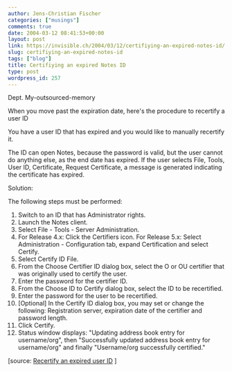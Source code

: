 ```yaml
---
author: Jens-Christian Fischer
categories: ["musings"]
comments: true
date: 2004-03-12 08:41:53+00:00
layout: post
link: https://invisible.ch/2004/03/12/certifiying-an-expired-notes-id/
slug: certifiying-an-expired-notes-id
tags: ["blog"]
title: Certifiying an expired Notes ID
type: post
wordpress_id: 257
---
```


Dept. My-outsourced-memory

When you move past the expiration date, here's the procedure to recertify a user ID
<!-- more -->
You have a user ID that has expired and you would like to manually recertify it.

The ID can open Notes, because the password is valid, but the user cannot do anything else, as the end date has expired. If the user selects File, Tools, User ID, Certificate, Request Certificate, a message is generated indicating the certificate has expired.

Solution:

The following steps must be performed:

1. Switch to an ID that has Administrator rights.
2. Launch the Notes client.
3. Select File - Tools - Server Administration.
4. For Release 4.x: Click the Certifiers icon. For Release 5.x: Select Administration - Configuration tab, expand Certification and select Certify.
5. Select Certify ID File.
6. From the Choose Certifier ID dialog box, select the O or OU certifier that was originally used to certify the user.
7. Enter the password for the certifier ID.
8. From the Choose ID to Certify dialog box, select the ID to be recertified.
9. Enter the password for the user to be recertified.
10. [Optional] In the Certify ID dialog box, you may set or change the following: Registration server, expiration date of the certifier and password length.
11. Click Certify.
12. Status window displays: "Updating address book entry for username/org", then "Successfully updated address book entry for username/org" and finally "Username/org successfully certified."


[source: [Recertify an expired user ID](https://www-10.lotus.com/ldd/46dom.nsf/55c38d716d632d9b8525689b005ba1c0/f9adecb11dbcb64185256b650051bac8?OpenDocument&Highlight=0,certify,expired,id) ]
